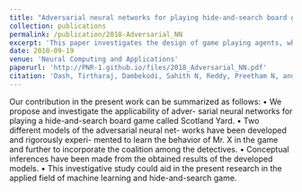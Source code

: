 ```yaml
---
title: "Adversarial neural networks for playing hide-and-search board game Scotland Yard"
collection: publications
permalink: /publication/2018-Adversarial_NN
excerpt: 'This paper investigates the design of game playing agents, which should automatically play an asymmetric hide-and-search-based board game with imperfect information, called Scotland Yard. Neural network approaches have been developed to make the agents behave human-like in the sense that they would assess the game environment in a way a human would assess it. Specifically, a thorough investigation has been conducted on the application of adversarial neural network combined with Q-learning for designing the game playing agents in the game. The searchers, called detectives and the hider, called Mister X (Mr. X) have been modeled as neural network agents, which play the game of Scotland Yard. Though it is a type of two-player (or, two-sided) game, all the five detectives must cooperate to capture the hider to win the game. A special kind of feature space has been designed for both detectives and Mr. X that would aid the process of cooperation among the detectives. Rigorous experiments have been conducted, and the performance in each experiment has been noted. The evidence from the obtained results demonstrates that the designed neural agents could show promising performance in terms of learning the game, cooperating, and making efforts to win the game.'
date: 2018-09-19
venue: 'Neural Computing and Applications'
paperurl: 'http://PNR-1.github.io/files/2018_Adversarial_NN.pdf'
citation: 'Dash, Tirtharaj, Dambekodi, Sahith N, Reddy, Preetham N, and Abraham, Ajith. &quot;Adversarial neural networks for playing hide-and-search board game Scotland Yard.&quot; <i>Neural Computing and Applications 2018</i>.'
---
```

Our contribution in the present work can be summarized as follows:
• We propose and investigate the applicability of adver- sarial neural networks for playing a hide-and-search board game called Scotland Yard.
• Two different models of the adversarial neural net- works have been developed and rigorously experi- mented to learn the behavior of Mr. X in the game and further to incorporate the coalition among the detectives.
• Conceptual inferences have been made from the obtained results of the developed models.
• This investigative study could aid in the present research in the applied field of machine learning and hide-and-search game.
